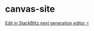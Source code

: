 # canvas-site

[Edit in StackBlitz next generation editor ⚡️](https://stackblitz.com/~/github.com/wh4ky/canvas-site)